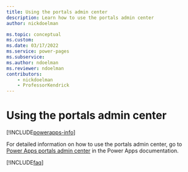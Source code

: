 ```yaml
---
title: Using the portals admin center
description: Learn how to use the portals admin center
author: nickdoelman

ms.topic: conceptual
ms.custom: 
ms.date: 03/17/2022
ms.service: power-pages
ms.subservice: 
ms.author: ndoelman
ms.reviewer: ndoelman
contributors:
    - nickdoelman
    - ProfessorKendrick
---
```


# Using the portals admin center


[!INCLUDE[powerapps-info](../includes/cc-powerapps-info.md)]

For detailed information on how to use the portals admin center, go to [Power Apps portals admin center](/powerapps/maker/portals/admin/admin-overview) in the Power Apps documentation.

[!INCLUDE[faq](../includes/cc-faqs.md)]
